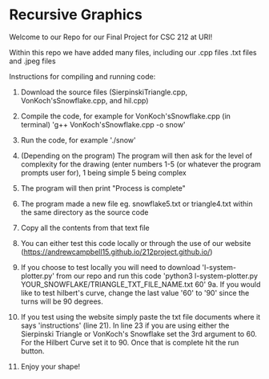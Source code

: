 # Recursive Graphics

Welcome to our Repo for our Final Project for CSC 212 at URI!

Within this repo we have added many files, including our .cpp files .txt files and .jpeg files



Instructions for compiling and running code:

1. Download the source files (SierpinskiTriangle.cpp, VonKoch'sSnowflake.cpp, and hil.cpp)

2. Compile the code, for example for VonKoch'sSnowflake.cpp (in terminal) 'g++ VonKoch'sSnowflake.cpp -o snow'

3. Run the code, for example './snow'

4. (Depending on the program) The program will then ask for the level of complexity for the drawing (enter numbers 1-5 (or whatever the program prompts user for), 1 being simple 5 being complex

5. The program will then print "Process is complete" 

6. The program made a new file eg. snowflake5.txt or triangle4.txt within the same directory as the source code

7. Copy all the contents from that text file

8. You can either test this code locally or through the use of our website (https://andrewcampbell15.github.io/212project.github.io/)

9. If you choose to test locally you will need to download 'l-system-plotter.py' from our repo and run this code 'python3 l-system-plotter.py YOUR_SNOWFLAKE/TRIANGLE_TXT_FILE_NAME.txt <output file name> 60'
  9a. If you would like to test hilbert's curve, change the last value '60' to '90' since the turns will be 90 degrees.

10. If you test using the website simply paste the txt file documents where it says 'instructions' (line 21). In line 23 if you are using either the Sierpinski Triangle or VonKoch's Snowflake set the 3rd argument to 60. For the Hilbert Curve set it to 90. Once that is complete hit the run button.
  
11. Enjoy your shape!

